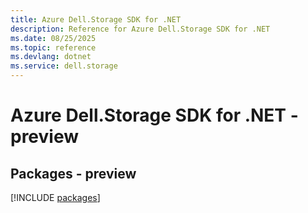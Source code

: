 ```yaml
---
title: Azure Dell.Storage SDK for .NET
description: Reference for Azure Dell.Storage SDK for .NET
ms.date: 08/25/2025
ms.topic: reference
ms.devlang: dotnet
ms.service: dell.storage
---
```

# Azure Dell.Storage SDK for .NET - preview
## Packages - preview
[!INCLUDE [packages](dell.storage-index.md)]